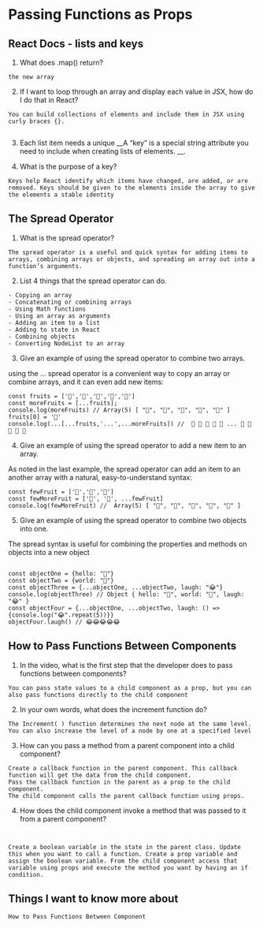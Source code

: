   # Passing Functions as Props

##  React Docs - lists and keys


1. What does .map() return?


```
the new array 

```


2. If I want to loop through an array and display each value in JSX, how do I do that in React?


```
You can build collections of elements and include them in JSX using curly braces {}.


```


3. Each list item needs a unique __A “key” is a special string attribute you need to include when creating lists of elements. __.


4. What is the purpose of a key?


```
Keys help React identify which items have changed, are added, or are removed. Keys should be given to the elements inside the array to give the elements a stable identity

```




##  The Spread Operator


1. What is the spread operator?


```
The spread operator is a useful and quick syntax for adding items to arrays, combining arrays or objects, and spreading an array out into a function’s arguments.

```


2. List 4 things that the spread operator can do.


```
- Copying an array
- Concatenating or combining arrays
- Using Math functions
- Using an array as arguments
- Adding an item to a list
- Adding to state in React
- Combining objects
- Converting NodeList to an array

```


3. Give an example of using the spread operator to combine two arrays.


using the … spread operator is a convenient way to copy an array or combine arrays, and it can even add new items:


```
const fruits = ['🍏','🍊','🍌','🍉','🍍']
const moreFruits = [...fruits];
console.log(moreFruits) // Array(5) [ "🍏", "🍊", "🍌", "🍉", "🍍" ]
fruits[0] = '🍑'
console.log(...[...fruits,'...',...moreFruits]) //  🍑 🍊 🍌 🍉 🍍 ... 🍏 🍊 🍌 🍉 🍍

```


4. Give an example of using the spread operator to add a new item to an array.

As noted in the last example, the spread operator can add an item to an another array with a natural, easy-to-understand syntax:

```
const fewFruit = ['🍏','🍊','🍌']
const fewMoreFruit = ['🍉', '🍍', ...fewFruit]
console.log(fewMoreFruit) //  Array(5) [ "🍉", "🍍", "🍏", "🍊", "🍌" ]

```



5. Give an example of using the spread operator to combine two objects into one.


The spread syntax is useful for combining the properties and methods on objects into a new object

```

const objectOne = {hello: "🤪"}
const objectTwo = {world: "🐻"}
const objectThree = {...objectOne, ...objectTwo, laugh: "😂"}
console.log(objectThree) // Object { hello: "🤪", world: "🐻", laugh: "😂" }
const objectFour = {...objectOne, ...objectTwo, laugh: () => {console.log("😂".repeat(5))}}
objectFour.laugh() // 😂😂😂😂😂

```




## How to Pass Functions Between Components

1. In the video, what is the first step that the developer does to pass functions between components?


```
You can pass state values to a child component as a prop, but you can also pass functions directly to the child component 

```


2. In your own words, what does the increment function do?


```
The Increment( ) function determines the next node at the same level. You can also increase the level of a node by one at a specified level

```


3. How can you pass a method from a parent component into a child component?


```
Create a callback function in the parent component. This callback function will get the data from the child component.
Pass the callback function in the parent as a prop to the child component.
The child component calls the parent callback function using props.

```


4. How does the child component invoke a method that was passed to it from a parent component?


```


Create a boolean variable in the state in the parent class. Update this when you want to call a function. Create a prop variable and assign the boolean variable. From the child component access that variable using props and execute the method you want by having an if condition.

```



## Things I want to know more about


```
How to Pass Functions Between Component

```

